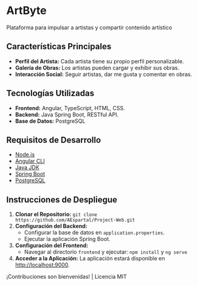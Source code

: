 <h1>ArtByte</h1>
<p>Plataforma para impulsar a artistas y compartir contenido artístico</p>

<h2>Características Principales</h2>
<ul>
    <li><strong>Perfil del Artista:</strong> Cada artista tiene su propio perfil personalizable.</li>
    <li><strong>Galería de Obras:</strong> Los artistas pueden cargar y exhibir sus obras.</li>
    <li><strong>Interacción Social:</strong> Seguir artistas, dar me gusta y comentar en obras.</li>
</ul>

<h2>Tecnologías Utilizadas</h2>
<ul>
    <li><strong>Frontend:</strong> Angular, TypeScript, HTML, CSS.</li>
    <li><strong>Backend:</strong> Java Spring Boot, RESTful API.</li>
    <li><strong>Base de Datos:</strong> PostgreSQL</li>
</ul>

<h2>Requisitos de Desarrollo</h2>
<ul>
    <li><a href="https://nodejs.org/" target="_blank">Node.js</a></li>
    <li><a href="https://angular.io/cli" target="_blank">Angular CLI</a></li>
    <li><a href="https://www.oracle.com/java/technologies/javase-downloads.html" target="_blank">Java JDK</a></li>
    <li><a href="https://spring.io/projects/spring-boot" target="_blank">Spring Boot</a></li>
    <li><a href="https://www.postgresql.org/" target="_blank">PostgreSQL</a></li>
</ul>

<h2>Instrucciones de Despliegue</h2>
<ol>
    <li><strong>Clonar el Repositorio:</strong>
        <code>git clone https://github.com/AEspartal/Project-Web.git</code></li>
    <li><strong>Configuración del Backend:</strong>
        <ul>
            <li>Configurar la base de datos en <code>application.properties</code>.</li>
            <li>Ejecutar la aplicación Spring Boot.</li>
        </ul>
    </li>
    <li><strong>Configuración del Frontend:</strong>
        <ul>
            <li>Navegar al directorio <code>frontend</code> y ejecutar:
                <code>npm install</code> y <code>ng serve</code></li>
        </ul>
    </li>
    <li><strong>Acceder a la Aplicación:</strong> La aplicación estará disponible en
        <a href="http://localhost:9000" target="_blank">http://localhost:9000</a>.</li>
</ol>
<p>¡Contribuciones son bienvenidas! | Licencia MIT</p>
